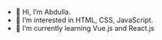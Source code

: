 - 👋 Hi, I’m Abdulla.
- 👀 I’m interested in HTML, CSS, JavaScript.
- 🌱 I’m currently learning Vue.js and React.js

<!---
deshark16/deshark16 is a ✨ special ✨ repository because its `README.md` (this file) appears on your GitHub profile.
You can click the Preview link to take a look at your changes.
--->
